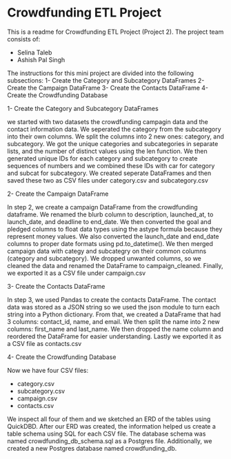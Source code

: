 # Crowdfunding ETL Project

This is a readme for Crowdfunding ETL Project (Project 2).
The project team consists of:
- Selina Taleb
- Ashish Pal Singh

The instructions for this mini project are divided into the following subsections:
1- Create the Category and Subcategory DataFrames
2- Create the Campaign DataFrame
3- Create the Contacts DataFrame
4- Create the Crowdfunding Database

1- Create the Category and Subcategory DataFrames

we started with two datasets the crowdfunding campagin data and the contact information data. We seperated the category from the subcategory into their own columns. We split the columns into 2 new ones: category, and subcategory. We got the unique categories and subcategories in separate lists, and the number of distinct values using the len function. We then generated unique IDs for each category and subcategory to create sequences of numbers and we combined these IDs with car for category and subcat for subcategory. We created seperate DataFrames and then saved these two as CSV files under category.csv and subcategory.csv 

2- Create the Campaign DataFrame

In step 2, we create a campaign DataFrame from the crowdfunding dataframe. We renamed the blurb column to description, launched_at, to launch_date, and deadline to end_date. 
We then converted the goal and pledged columns to float data types using the astype formula because they represent money values. We also converted the launch_date and end_date columns to proper date formats using pd.to_datetime().
We then merged campaign data with categy and subcategry on their common columns (category and subcategory). We dropped unwanted columns, so we cleaned the data and renamed the DataFrame to campaign_cleaned. Finally, we exported it as a CSV file under campaign.csv

3- Create the Contacts DataFrame

In step 3, we used Pandas to create the contacts DataFrame. The contact data was stored as a JSON string so we used the json module to turn each string into a Python dictionary. From that, we created a DataFrame that had 3 columns: contact_id, name, and email. We then split the name into 2 new columns: first_name and last_name. 
We then dropped the name column and reordered the DataFrame for easier understanding. 
Lastly we exported it as a CSV file as contacts.csv

4- Create the Crowdfunding Database

Now we have four CSV files: 
- category.csv
- subcategory.csv
- campaign.csv
- contacts.csv

We inspect all four of them and we sketched an ERD of the tables using QuickDBD. 
After our ERD was created, the information helped us create a table schema using SQL for each CSV file. The database schema was named crowdfunding_db_schema.sql as a Postgres file. Additionally, we created a new Postgres database named crowdfunding_db. 
